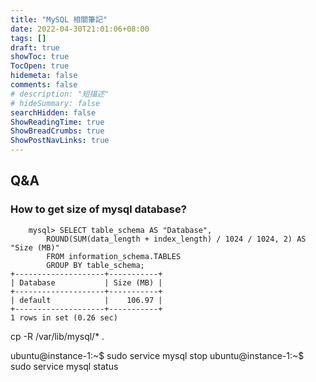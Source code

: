 ```yaml
---
title: "MySQL 相關筆記"
date: 2022-04-30T21:01:06+08:00
tags: []
draft: true
showToc: true
TocOpen: true
hidemeta: false
comments: false
# description: "短描述"
# hideSummary: false
searchHidden: false
ShowReadingTime: true
ShowBreadCrumbs: true
ShowPostNavLinks: true
---
```


## Q&A

### How to get size of mysql database?

```
    mysql> SELECT table_schema AS "Database", 
        ROUND(SUM(data_length + index_length) / 1024 / 1024, 2) AS "Size (MB)" 
        FROM information_schema.TABLES 
        GROUP BY table_schema;
+--------------------+-----------+
| Database           | Size (MB) |
+--------------------+-----------+
| default            |    106.97 |
+--------------------+-----------+
1 rows in set (0.26 sec)
```

cp -R /var/lib/mysql/* .

ubuntu@instance-1:~$ sudo service mysql stop
ubuntu@instance-1:~$ sudo service mysql status

